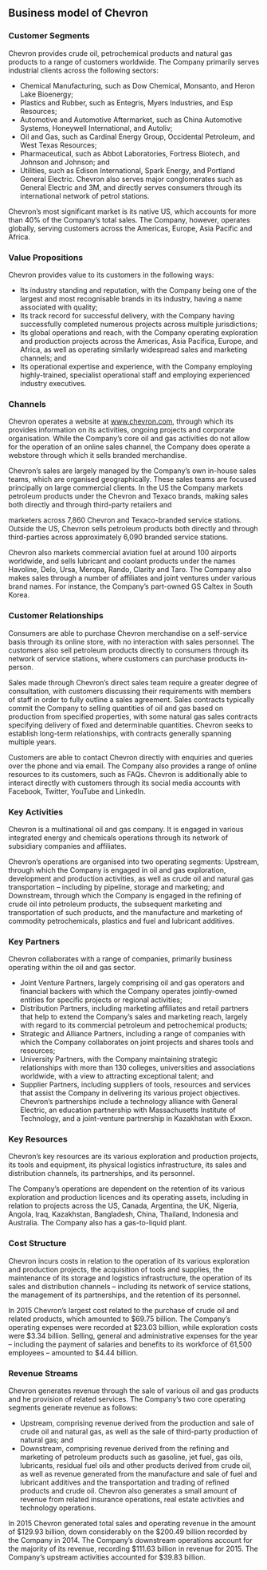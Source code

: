 Business model of Chevron
-------------------------

 ### Customer Segments

 Chevron provides crude oil, petrochemical products and natural gas products to a range of customers worldwide. The Company primarily serves industrial clients across the following sectors:

  * Chemical Manufacturing, such as Dow Chemical, Monsanto, and Heron Lake Bioenergy;
 * Plastics and Rubber, such as Entegris, Myers Industries, and Esp Resources;
 * Automotive and Automotive Aftermarket, such as China Automotive Systems, Honeywell International, and Autoliv;
 * Oil and Gas, such as Cardinal Energy Group, Occidental Petroleum, and West Texas Resources;
 * Pharmaceutical, such as Abbot Laboratories, Fortress Biotech, and Johnson and Johnson; and
 * Utilities, such as Edison International, Spark Energy, and Portland General Electric.
  Chevron also serves major conglomerates such as General Electric and 3M, and directly serves consumers through its international network of petrol stations.

 Chevron’s most significant market is its native US, which accounts for more than 40% of the Company’s total sales. The Company, however, operates globally, serving customers across the Americas, Europe, Asia Pacific and Africa.

 ### Value Propositions

 Chevron provides value to its customers in the following ways:

  * Its industry standing and reputation, with the Company being one of the largest and most recognisable brands in its industry, having a name associated with quality;
 * Its track record for successful delivery, with the Company having successfully completed numerous projects across multiple jurisdictions;
 * Its global operations and reach, with the Company operating exploration and production projects across the Americas, Asia Pacifica, Europe, and Africa, as well as operating similarly widespread sales and marketing channels; and
 * Its operational expertise and experience, with the Company employing highly-trained, specialist operational staff and employing experienced industry executives.
  ### Channels

 Chevron operates a website at www.chevron.com, through which its provides information on its activities, ongoing projects and corporate organisation. While the Company’s core oil and gas activities do not allow for the operation of an online sales channel, the Company does operate a webstore through which it sells branded merchandise.

 Chevron’s sales are largely managed by the Company’s own in-house sales teams, which are organised geographically. These sales teams are focused principally on large commercial clients. In the US the Company markets petroleum products under the Chevron and Texaco brands, making sales both directly and through third-party retailers and

 marketers across 7,860 Chevron and Texaco-branded service stations. Outside the US, Chevron sells petroleum products both directly and through third-parties across approximately 6,090 branded service stations.

 Chevron also markets commercial aviation fuel at around 100 airports worldwide, and sells lubricant and coolant products under the names Havoline, Delo, Ursa, Meropa, Rando, Clarity and Taro. The Company also makes sales through a number of affiliates and joint ventures under various brand names. For instance, the Company’s part-owned GS Caltex in South Korea.

 ### Customer Relationships

 Consumers are able to purchase Chevron merchandise on a self-service basis through its online store, with no interaction with sales personnel. The customers also sell petroleum products directly to consumers through its network of service stations, where customers can purchase products in-person.

 Sales made through Chevron’s direct sales team require a greater degree of consultation, with customers discussing their requirements with members of staff in order to fully outline a sales agreement. Sales contracts typically commit the Company to selling quantities of oil and gas based on production from specified properties, with some natural gas sales contracts specifying delivery of fixed and determinable quantities. Chevron seeks to establish long-term relationships, with contracts generally spanning multiple years.

 Customers are able to contact Chevron directly with enquiries and queries over the phone and via email. The Company also provides a range of online resources to its customers, such as FAQs. Chevron is additionally able to interact directly with customers through its social media accounts with Facebook, Twitter, YouTube and LinkedIn.

 ### Key Activities

 Chevron is a multinational oil and gas company. It is engaged in various integrated energy and chemicals operations through its network of subsidiary companies and affiliates.

 Chevron’s operations are organised into two operating segments: Upstream, through which the Company is engaged in oil and gas exploration, development and production activities, as well as crude oil and natural gas transportation – including by pipeline, storage and marketing; and Downstream, through which the Company is engaged in the refining of crude oil into petroleum products, the subsequent marketing and transportation of such products, and the manufacture and marketing of commodity petrochemicals, plastics and fuel and lubricant additives.

 ### Key Partners

 Chevron collaborates with a range of companies, primarily business operating within the oil and gas sector.

  * Joint Venture Partners, largely comprising oil and gas operators and financial backers with which the Company operates jointly-owned entities for specific projects or regional activities;
 * Distribution Partners, including marketing affiliates and retail partners that help to extend the Company’s sales and marketing reach, largely with regard to its commercial petroleum and petrochemical products;
 * Strategic and Alliance Partners, including a range of companies with which the Company collaborates on joint projects and shares tools and resources;
 * University Partners, with the Company maintaining strategic relationships with more than 130 colleges, universities and associations worldwide, with a view to attracting exceptional talent; and
 * Supplier Partners, including suppliers of tools, resources and services that assist the Company in delivering its various project objectives.
  Chevron’s partnerships include a technology alliance with General Electric, an education partnership with Massachusetts Institute of Technology, and a joint-venture partnership in Kazakhstan with Exxon.

 ### Key Resources

 Chevron’s key resources are its various exploration and production projects, its tools and equipment, its physical logistics infrastructure, its sales and distribution channels, its partnerships, and its personnel.

 The Company’s operations are dependent on the retention of its various exploration and production licences and its operating assets, including in relation to projects across the US, Canada, Argentina, the UK, Nigeria, Angola, Iraq, Kazakhstan, Bangladesh, China, Thailand, Indonesia and Australia. The Company also has a gas-to-liquid plant.

 ### Cost Structure

 Chevron incurs costs in relation to the operation of its various exploration and production projects, the acquisition of tools and supplies, the maintenance of its storage and logistics infrastructure, the operation of its sales and distribution channels – including its network of service stations, the management of its partnerships, and the retention of its personnel.

 In 2015 Chevron’s largest cost related to the purchase of crude oil and related products, which amounted to $69.75 billion. The Company’s operating expenses were recorded at $23.03 billion, while exploration costs were $3.34 billion. Selling, general and administrative expenses for the year – including the payment of salaries and benefits to its workforce of 61,500 employees – amounted to $4.44 billion.

 ### Revenue Streams

 Chevron generates revenue through the sale of various oil and gas products and he provision of related services. The Company’s two core operating segments generate revenue as follows:

  * Upstream, comprising revenue derived from the production and sale of crude oil and natural gas, as well as the sale of third-party production of natural gas; and
 * Downstream, comprising revenue derived from the refining and marketing of petroleum products such as gasoline, jet fuel, gas oils, lubricants, residual fuel oils and other products derived from crude oil, as well as revenue generated from the manufacture and sale of fuel and lubricant additives and the transportation and trading of refined products and crude oil.
  Chevron also generates a small amount of revenue from related insurance operations, real estate activities and technology operations.

 In 2015 Chevron generated total sales and operating revenue in the amount of $129.93 billion, down considerably on the $200.49 billion recorded by the Company in 2014. The Company’s downstream operations account for the majority of its revenue, recording $111.63 billion in revenue for 2015. The Company’s upstream activities accounted for $39.83 billion.
